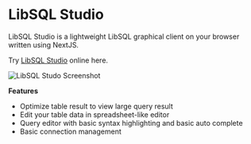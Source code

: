 # LibSQL Studio

LibSQL Studio is a lightweight LibSQL graphical client on your browser written using NextJS.

Try [LibSQL Studio](https://libsqlstudio.com/) online here.

![LibSQL Studo Screenshot](https://github.com/invisal/libsql-web-viewer/assets/4539653/82014129-2ea3-4619-9287-2dc756baba6c)

**Features**

- Optimize table result to view large query result
- Edit your table data in spreadsheet-like editor
- Query editor with basic syntax highlighting and basic auto complete
- Basic connection management
